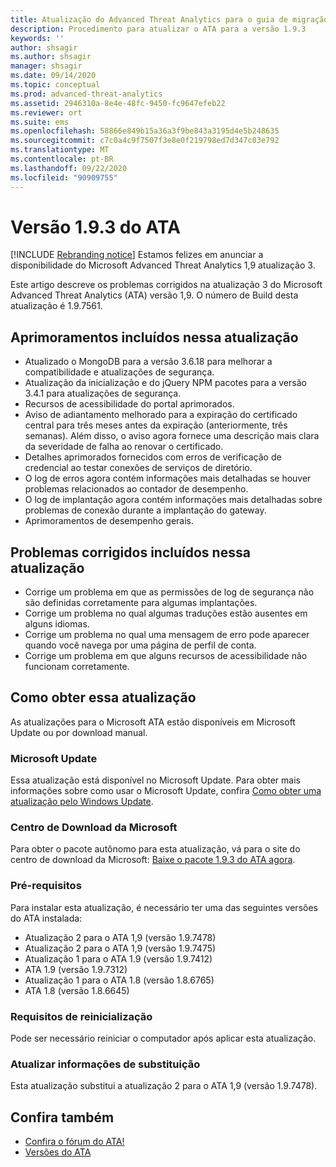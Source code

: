 ```yaml
---
title: Atualização do Advanced Threat Analytics para o guia de migração do 1.9.3
description: Procedimento para atualizar o ATA para a versão 1.9.3
keywords: ''
author: shsagir
ms.author: shsagir
manager: shsagir
ms.date: 09/14/2020
ms.topic: conceptual
ms.prod: advanced-threat-analytics
ms.assetid: 2946310a-8e4e-48fc-9450-fc9647efeb22
ms.reviewer: ort
ms.suite: ems
ms.openlocfilehash: 58866e849b15a36a3f9be843a3195d4e5b248635
ms.sourcegitcommit: c7c0a4c9f7507f3e8e0f219798ed7d347c03e792
ms.translationtype: MT
ms.contentlocale: pt-BR
ms.lasthandoff: 09/22/2020
ms.locfileid: "90909755"
---
```

# <a name="ata-version-193"></a>Versão 1.9.3 do ATA

[!INCLUDE [Rebranding notice](includes/rebranding.md)]
Estamos felizes em anunciar a disponibilidade do Microsoft Advanced Threat Analytics 1,9 atualização 3.

Este artigo descreve os problemas corrigidos na atualização 3 do Microsoft Advanced Threat Analytics (ATA) versão 1,9. O número de Build desta atualização é 1.9.7561.

## <a name="improvements-included-in-this-update"></a>Aprimoramentos incluídos nessa atualização

- Atualizado o MongoDB para a versão 3.6.18 para melhorar a compatibilidade e atualizações de segurança.
- Atualização da inicialização e do jQuery NPM pacotes para a versão 3.4.1 para atualizações de segurança.
- Recursos de acessibilidade do portal aprimorados.
- Aviso de adiantamento melhorado para a expiração do certificado central para três meses antes da expiração (anteriormente, três semanas). Além disso, o aviso agora fornece uma descrição mais clara da severidade de falha ao renovar o certificado.
- Detalhes aprimorados fornecidos com erros de verificação de credencial ao testar conexões de serviços de diretório.
- O log de erros agora contém informações mais detalhadas se houver problemas relacionados ao contador de desempenho.
- O log de implantação agora contém informações mais detalhadas sobre problemas de conexão durante a implantação do gateway.
- Aprimoramentos de desempenho gerais.

## <a name="fixed-issues-included-in-this-update"></a>Problemas corrigidos incluídos nessa atualização

- Corrige um problema em que as permissões de log de segurança não são definidas corretamente para algumas implantações.
- Corrige um problema no qual algumas traduções estão ausentes em alguns idiomas.
- Corrige um problema no qual uma mensagem de erro pode aparecer quando você navega por uma página de perfil de conta.
- Corrige um problema em que alguns recursos de acessibilidade não funcionam corretamente.

## <a name="how-to-get-this-update"></a>Como obter essa atualização

As atualizações para o Microsoft ATA estão disponíveis em Microsoft Update ou por download manual.

### <a name="microsoft-update"></a>Microsoft Update

Essa atualização está disponível no Microsoft Update. Para obter mais informações sobre como usar o Microsoft Update, confira [Como obter uma atualização pelo Windows Update](https://support.microsoft.com/help/3067639).

### <a name="microsoft-download-center"></a>Centro de Download da Microsoft

Para obter o pacote autônomo para esta atualização, vá para o site do centro de download da Microsoft: [Baixe o pacote 1.9.3 do ATA agora](https://www.microsoft.com/download/details.aspx?id=56725).

### <a name="prerequisites"></a>Pré-requisitos

Para instalar esta atualização, é necessário ter uma das seguintes versões do ATA instalada:

- Atualização 2 para o ATA 1,9 (versão 1.9.7478)
- Atualização 2 para o ATA 1,9 (versão 1.9.7475)
- Atualização 1 para o ATA 1.9 (versão 1.9.7412)
- ATA 1.9 (versão 1.9.7312)
- Atualização 1 para o ATA 1.8 (versão 1.8.6765)
- ATA 1.8 (versão 1.8.6645)

### <a name="restart-requirement"></a>Requisitos de reinicialização

Pode ser necessário reiniciar o computador após aplicar esta atualização.

### <a name="update-replacement-information"></a>Atualizar informações de substituição

Esta atualização substitui a atualização 2 para o ATA 1,9 (versão 1.9.7478).

## <a name="see-also"></a>Confira também

- [Confira o fórum do ATA!](https://social.technet.microsoft.com/Forums/security/home?forum=mata)
- [Versões do ATA](ata-versions.md)
